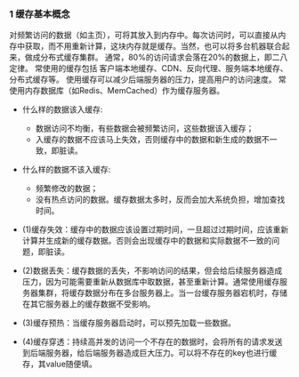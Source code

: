 ### 1 缓存基本概念

对频繁访问的数据（如主页），可将其放入到内存中。每次访问时，可以直接从内存中获取，而不用重新计算，这块内存就是缓存。当然，也可以将多台机器联合起来，做成分布式缓存集群。
通常，80%的访问请求会落在20%的数据上，即二八定律。
常使用的缓存包括 客户端本地缓存、CDN、反向代理、服务端本地缓存、分布式缓存等。
使用缓存可以减少后端服务器的压力，提高用户的访问速度。
常使用内存数据库（如Redis、MemCached）作为缓存服务器。

* 什么样的数据该入缓存:
	* 数据访问不均衡，有些数据会被频繁访问，这些数据该入缓存；
	* 入缓存的数据不应该马上失效，否则缓存中的数据和新生成的数据不一致，即脏读。
* 什么样的数据不该入缓存:
	* 频繁修改的数据；
	* 没有热点访问的数据。缓存数据太多时，反而会加大系统负担，增加查找时间。

* (1)缓存失效：缓存中的数据应该设置过期时间，一旦超过过期时间，应该重新计算并生成新的缓存数据。否则会出现缓存中的数据和实际数据不一致的问题，即脏读。
* (2)数据丢失：缓存数据的丢失，不影响访问的结果，但会给后续服务器造成压力，因为可能需要重新从数据库中取数据，甚至重新计算。通常使用缓存服务器集群，将缓存数据分布在多台服务器上。当一台缓存服务器宕机时，存储在其它服务器上的缓存数据不受影响。
* (3)缓存预热：当缓存服务器启动时，可以预先加载一些数据。
* (4)缓存穿透：持续高并发的访问一个不存在的数据时，会将所有的请求发送到后端服务器，给后端服务器造成巨大压力。可以将不存在的key也进行缓存，其value随便填。
